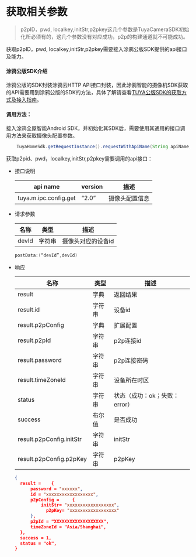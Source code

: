 # 获取相关参数

> p2pID，pwd, localkey,initStr,p2pkey这几个参数是TuyaCameraSDK初始化所必须有的，这几个参数没有对应成功，p2p的构建通道就不可能成功。

获取p2pID，pwd, localkey,initStr,p2pkey需要接入涂鸦公版SDK提供的api接口及能力。



#### 涂鸦公版SDK介绍

涂鸦公版的SDK封装涂鸦云HTTP API接口封装，因此涂鸦智能的摄像机SDK获取的API需要用到涂鸦公版的SDK的方法，具体了解请查看[TUYA公版SDK的获取方式及接入指南](https://mimimumu.github.io/tuyasmart_home_android_sdk_doc/zh-hans/)。



#### 调用方法：

接入涂鸦全屋智能Android SDK，并初始化其SDK后，需要使用其通用的接口调用方法来获取摄像头配置参数。

```java 
	TuyaHomeSdk.getRequestInstance().requestWithApiName(String apiName, String version, Map postData, final IRequestCallback callback)
```

获取p2pid、pwd，localkey,initStr,p2pkey需要调用的api接口：

- 接口说明 

  | api name              | version |      描述      |
  | -------------------- | ------------ | --------------- |
  | tuya.m.ipc.config.get |   “2.0” | 摄像头配置信息 |
  
- 请求参数

  | 名称  | 类型   | 描述               |
  | ----- | ------ | ------------------ |
  | devId | 字符串 | 摄像头对应的设备id |
  

  ```java
  postData:(“devId”,devId)
  ```

- 响应

  | 名称                     | 类型   | 描述                          |
  | ------------------------ | ------ | ----------------------------- |
  | result                   | 字典   | 返回结果                      |
  | result.id                | 字符串 | 设备id                        |
  | result.p2pConfig         | 字典   | 扩展配置                      |
  | result.p2pId             | 字符串 | p2p连接id                     |
  | result.password          | 字符串 | p2p连接密码                   |
  | result.timeZoneId        | 字符串 | 设备所在时区                  |
  | status                   | 字符串 | 状态（成功：ok；失败：error） |
  | success                  | 布尔值 | 是否成功                      |
  | result.p2pConfig.initStr | 字符串 | initStr                       |
  | result.p2pConfig.p2pKey  | 字符串 | p2pKey                        |
  

  ```json
  {
  	result = 	{
  		password = "xxxxxx",
  		id = "xxxxxxxxxxxxxxxxxx",
  		p2pConfig = 	{
       		initStr= "xxxxxxxxxxxxxxxxxx",
              p2pKey= "xxxxxxxxxxxxxxxxxx"
  		},
  		p2pId = "XXXXXXXXXXXXXXXXXXX",
  		timeZoneId = "Asia/Shanghai",
  	},
  	success = 1,
  	status = "ok",
  }
  ```
